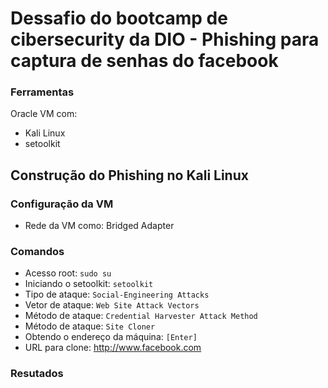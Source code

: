# Dessafio do bootcamp de  cibersecurity da DIO - Phishing para captura de senhas do facebook

### Ferramentas

Oracle VM com:
- Kali Linux
- setoolkit

## Construção do Phishing no Kali Linux

### Configuração da VM 

- Rede da VM como: Bridged Adapter

### Comandos
- Acesso root: ``` sudo su ```
- Iniciando o setoolkit: ``` setoolkit ```
- Tipo de ataque: ``` Social-Engineering Attacks ```
- Vetor de ataque: ``` Web Site Attack Vectors ```
- Método de ataque: ```Credential Harvester Attack Method ```
- Método de ataque: ``` Site Cloner ```
- Obtendo o endereço da máquina: ``` [Enter] ```
- URL para clone: http://www.facebook.com

### Resutados
